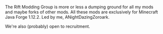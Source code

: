 The Rift Modding Group is more or less a dumping ground for all my mods and maybe forks of other mods. All these mods are exclusively for Minecraft Java Forge 1.12.2. Led by me, ANightDazingZoroark.

We're also (probably) open to recruitment.
